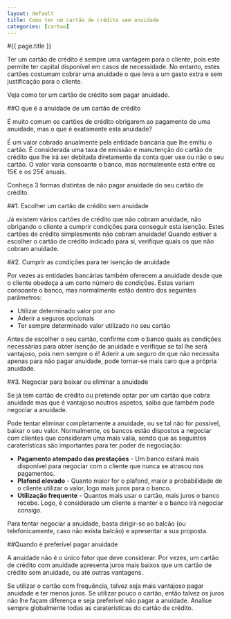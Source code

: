```yaml
---
layout: default
title: Como ter um cartão de crédito sem anuidade
categories: [cartao]
---
```


#{{ page.title }}

Ter um cartão de crédito é sempre uma vantagem para o cliente, pois este permite ter capital disponível em casos de necessidade. No entanto, estes cartões costumam cobrar uma anuidade o que leva a um gasto extra e sem justificação para o cliente.

Veja como ter um cartão de crédito sem pagar anuidade.

##O que é a anuidade de um cartão de crédito

É muito comum os cartões de crédito obrigarem ao pagamento de uma anuidade, mas o que é exatamente esta anuidade?

É um valor cobrado anualmente pela entidade bancária que lhe emitiu o cartão. É considerada uma taxa de emissão e manutenção do cartão de crédito que lhe irá ser debitada diretamente da conta quer use ou não o seu cartão.
O valor varia consoante o banco, mas normalmente está entre os 15€ e os 25€ anuais.

Conheça 3 formas distintas de não pagar anuidade do seu cartão de crédito.

##1. Escolher um cartão de crédito sem anuidade

Já existem vários cartões de crédito que não cobram anuidade, não obrigando o cliente a cumprir condições para conseguir esta isenção. Estes cartões de crédito simplesmente não cobram anuidade!
Quando estiver a escolher o cartão de crédito indicado para si, verifique quais os que não cobram anuidade.

##2. Cumprir as condições para ter isenção de anuidade

Por vezes as entidades bancárias também oferecem a anuidade desde que o cliente obedeça a um certo número de condições. Estas variam consoante o banco, mas normalmente estão dentro dos seguintes parâmetros:

* Utilizar determinado valor por ano
* Aderir a seguros opcionais
* Ter sempre determinado valor utilizado no seu cartão

Antes de escolher o seu cartão, confirme com o banco quais as condições necessárias para obter isenção de anuidade e verifique se tal lhe será vantajoso, pois nem sempre o é! Aderir a um seguro de que não necessita apenas para não pagar anuidade, pode tornar-se mais caro que a própria anuidade.

##3. Negociar para baixar ou eliminar a anuidade

Se já tem cartão de crédito ou pretende optar por um cartão que cobra anuidade mas que é vantajoso noutros aspetos, saiba que também pode negociar a anuidade.

Pode tentar eliminar completamente a anuidade, ou se tal não for possível, baixar o seu valor. Normalmente, os bancos estão dispostos a negociar com clientes que consideram uma mais valia, sendo que as seguintes caraterísticas são importantes para ter poder de negociação:

* __Pagamento atempado das prestações__ - Um banco estará mais disponível para negociar com o cliente que nunca se atrasou nos pagamentos.
* __Plafond elevado__ - Quanto maior for o plafond, maior a probabilidade de o cliente utilizar o valor, logo mais juros para o banco.
* __Utilização frequente__ - Quantos mais usar o cartão, mais juros o banco recebe. Logo, é considerado um cliente a manter e o banco irá negociar consigo.

Para tentar negociar a anuidade, basta dirigir-se ao balcão (ou telefonicamente, caso não exista balcão) e apresentar a sua proposta.

##Quando é preferível pagar anuidade

A anuidade não é o único fator que deve considerar. Por vezes, um cartão de crédito com anuidade apresenta juros mais baixos que um cartão de crédito sem anuidade, ou até outras vantagens.

Se utilizar o cartão com frequência, talvez seja mais vantajoso pagar anuidade e ter menos juros. Se utilizar pouco o cartão, então talvez os juros não lhe façam diferença e seja preferível não pagar a anuidade. Analise sempre globalmente todas as caraterísticas do cartão de crédito.

